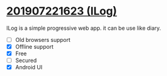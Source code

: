 # [201907221623 (ILog)](https://ilog.ic-tech.now.sh/)

ILog is a simple progressive web app. it can be use like diary.

- [ ] Old browsers support
- [x] Offline support
- [x] Free
- [ ] Secured
- [x] Android UI
